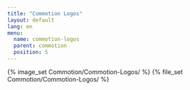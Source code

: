 ```yaml
---
title: "Commotion Logos"
layout: default
lang: en
menu:
  name: commotion-logos
  parent: commotion
  position: 5
---
```

{% image_set Commotion/Commotion-Logos/ %}
{% file_set Commotion/Commotion-Logos/ %}
